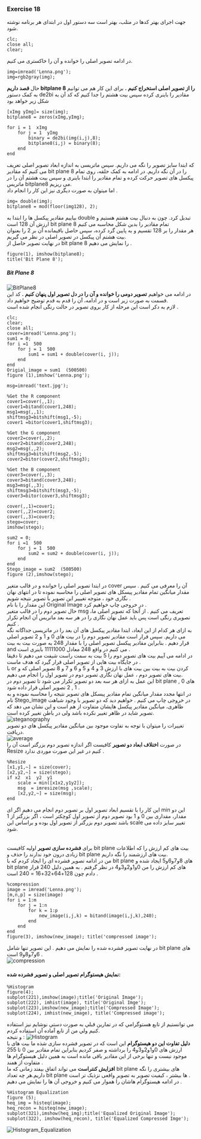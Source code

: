 ### Exercise 18
جهت اجرای بهتر کدها در متلب، بهتر است سه دستور اول در ابتدای هر برنامه نوشته شود. 
```
clc;
close all;
clear;
```
در ادامه تصویر اصلی  را خوانده و آن را خاکستری می کنیم.
```
img=imread('Lenna.png');
img=rgb2gray(img); 
```
حال **قصد داریم bitplane 8 را از تصویر اصلی استخراج کنیم .**
برای این کار هم می توانیم به کمک دستور de2bi مقادیر را باینری کرده سپس بیت هشتم را جدا کنیم که کد آن به شکل زیر خواهد بود 
```
[xImg yImg]= size(img);
bitplane8 = zeros(xImg,yImg);

for i = 1  xImg
    for j = 1  yImg
        binary = de2bi(img(i,j),8);
        bitplane8(i,j) = binary(8);
    end
end
```
که ابتدا سایز تصویر را نگه می داریم. سپس ماتریسی به اندازه ابعاد تصویر اصلی تعریف می کنیم که مقادیر bit plane 8 را در آن نگه داریم.
در ادامه به کمک حلقه، روی تمام پیکسل های تصویر حرکت کرده و تمام مقادیر را ابتدا باینری و سپس بیت هشتم آن را در ماتریس bitplane8 می ریزیم. 
<br/>
اما میتوان به صورت دیگری نیز این کار را انجام داد .
```
img= double(img);
bitplane8 = mod(floor(img128), 2);
```
بیاییم مقادیر پیکسل ها را ابتدا به double تبدیل کرد.
چون به دنبال بیت هشتم هستیم و ارزش آن 128 است bit plane 8 تمام مقادیر را بدین شکل محاسبه می کنیم 
<br/>
هر مقدار را بر 128 تقسیم و به پایین گرد کرده، سپس حاصل باقیمانده آن بر 2 را بعنوان بیت هشتم آن پیکسل در تصویر اصلی در نظر می گیریم.
<br/>
در نهایت تصویر حاصل از bit plane 8 را نمایش می دهیم .
```
figure(1), imshow(bitplane8);
title('Bit Plane 8');
```
##### Bit Plane 8
![BitPlane8](https://github.com/semnan-university-ai/image-processing-class-002/blob/main/exercises/fatemeh456/18/BitPlane8.PNG)
<br/>
در ادامه می خواهیم **تصویر دومی را خوانده و آن را در دل تصویر اول پنهان کنیم .** کد این قسمت به صورت زیر است و در ادامه، آن را قدم به قدم توضیح خواهیم داد.
<br/>
لازم به دکر است این مرحله از کار بروی تصویر در حالت رنگی انجام شده است .
```
clc;
clear;
close all;
cover=imread('Lenna.png');
sum1 = 0;
for i =1  500
    for j = 1  500
        sum1 = sum1 + double(cover(i, j));
    end
end
Origial_image = sum1  (500500)
figure (1),imshow('Lenna.png');

msg=imread('text.jpg');

%Get the R component
cover1=cover(,,1);
cover1=bitand(cover1,248);
msg1=msg(,,1);
shiftmsg3=bitshift(msg1,-5);
cover1 =bitor(cover1,shiftmsg3);

%Get the G component
cover2=cover(,,2);
cover2=bitand(cover2,248);
msg2=msg(,,2);
shiftmsg3=bitshift(msg2,-5);
cover2=bitor(cover2,shiftmsg3);

%Get the B component
cover3=cover(,,3);
cover3=bitand(cover3,248);
msg3=msg(,,3);
shiftmsg3=bitshift(msg3,-5);
cover3=bitor(cover3,shiftmsg3);

cover(,,1)=cover1;
cover(,,2)=cover2;
cover(,,3)=cover3;
stego=cover;
imshow(stego);

sum2 = 0;
for i =1  500
    for j = 1  500
        sum2 = sum2 + double(cover(i, j));
    end
end
Stego_image = sum2  (500500)
figure (2),imshow(stego);
```
در ابتدا تصویر اصلی را خوانده و در قالب متغیر cover آن را معرفی می کنیم .
سپس مقدار میانگین تمام مقادیر پیسکل های تصویر اصلی را محاسبه نموده تا در انتهای نهان نگاری خود ، متوجه تغیییر این تصویر با تصویر نتیجه شویم .
<br/>
این مقدار را با نام Original Image در خروجی چاپ خواهیم کرد .
<br/>
حال تصویر دوم را در قالب متغیر msg تعریف می کنیم . از آنجا که تصویر اصلی ما، تصویری رنگی است پس باید عمل نهان نگاری را در هر سه بعد ماتریس آن انجام تکرار کنیم .
<br/>
به ازای هر کدام از این ابعاد، ابتدا مقادیر پیکسل های آن بعد را در ماتریسی جداگانه نگه می داریم. سپس قرار است مقادیر تصویر دوم را در بیت های 0 و 1 و 2 تصویر اصلی 
قرار دهیم . بنابراین مقادیر پیکسل تصویر اصلی را با مقدار 248 به صورت بیت به بیت and می کنیم در واقع 248 معادل 11111000 باینری است .
<br/>
در ادامه می آییم بیت های تصویر دوم را 5 بیت به سمت راست شیفت می دهیم تا دقیقا در جایگاه بیت هایی از تصویر اصلی قرار گیرد که هدف ماست .
<br/>
با or کردن بیت به بیت بین بیت های با ارزش 3 و 4 و 5 و 6 و 7 و 8 تصویر اصلی که و بیت های تصویر دوم ، عمل نهان نگاری تصویر دوم در تصویر اول را انجام می دهیم.
<br/>
این عمل به ازای هر سه بعد دو تصویر تکرار می شود تا تصویر دوم در bit plane های 0 , 1 , 2 تصویر اصلی قرار داده شود .
<br/>
در انتها مجدد مقدار میانگین تمام مقادیر پیسکل های تصویر نتیجه را محاسبه نموده و به نام Stego_image در خروجی چاپ می کنیم .
خواهیم دید که دو تصویر با وجود شباهت ظاهری، میانگین مقادیر پیکسل هایشان متفاوت از هم است و این نشان می دهد که تصویر شاید در ظاهر تغییر نکرده باشد ولی در باطن تغییر کرده است.
![steganography](https://github.com/semnan-university-ai/image-processing-class-002/blob/main/exercises/fatemeh456/18/steganography.PNG)
<br/>
تغييرات را ميتوان با توجه به تفاوت موجود بين ميانگين مقادير پيكسل هاي دو تصوير دريافت.
<br/>
![average](https://github.com/semnan-university-ai/image-processing-class-002/blob/main/exercises/fatemeh456/18/average.PNG)
<br/>
در صورت **اختلاف ابعاد دو تصویر** کافیست اگر اندازه تصویر دوم بزرگتر است آن را Resize کنیم در غیر این صورت موردی ندارد . 
<br/>
```
%Resize
[x1,y1,~] = size(cover);
[x2,y2,~] = size(stego);
if x2  x1  y2  y1
    scale = min([x1x2,y1y2]);
    msg  = imresize(msg ,scale);
    [x2,y2,~] = size(msg);
end
```
این کار را با تقسیم ابعاد تصویر اول بر تصویر دوم انجام می دهیم اگر ای min 
این دو مقدار، مقداری بین 0 و 1 بود تصویر دوم از تصویر اول کوچکتر است ، اگر بزرگتر از 1 باشد تصویر دوم بزرگتر از تصویر اول 
بوده و براساس این scale تغییر سایز داده می شود.  
<br/>
<br/>
برای  **فشرده سازی تصویر** اولیه  کافیست bit plane بیت های کم ارزش را که اطلاعات زیادی درون خود ندارند را حذف و bit plane بیت های ارزشمند را نگه داریم.
<br/>
من در ادامه تصویر فشرده ای را ایجاد کردم که با bit plane های 8و7و6و5 ایجاد شده و bit plane های کم ارزش را من 0و1و2و3و4 در نظر گرفتم . به همین دلیل 240 قرار دادم چون 128+64+32+16 = 240 است .
```
%compression
image = imread('Lenna.png'); 
[m,n,p] = size(image)
for i = 1:m
    for j = 1:n
        for k = 1:p
            new_image(i,j,k) = bitand(image(i,j,k),240);
        end
    end
end
figure(3), imshow(new_image); title('compressed image');
```
در نهایت تصویر فشرده شده را نمایش می دهیم . این تصویر تنها شامل bit plane های 6و7و8و9 است .
<br/>
![compression](https://github.com/semnan-university-ai/image-processing-class-002/blob/main/exercises/fatemeh456/18/compression.PNG)
<br/>
#### نمایش هیستوگرام تصویر اصلی و تصویر فشرده شده:
```
%Histogram
figure(4);
subplot(221),imshow(image);title('Original Image');
subplot(222), imhist(image), title('Original Imge');
subplot(223),imshow(new_image);title('Compressed Image');
subplot(224), imhist(new_image), title('Compressed image');
```
مي توانستيم از تابع هستوگرامي كه در تمارين قبلي به صورت دستي نوشايم نيز استفاده كنيم ولي من از تابع آماده آن استفاده كردم.
<br/>
و نتیجه :
![Histogram](https://github.com/semnan-university-ai/image-processing-class-002/blob/main/exercises/fatemeh456/18/Histogram.PNG)
<br/>
**دلیل تفاوت این دو هیستوگرام** این است که در تصویر فشرده سازی شذه ما بیت های با ارزش های 0و1و2و3و4 را برداشته و صفر کردیم بنابراین تمام مقادیر بین 0 تا 255 موجود نیست و تنها برخی از این مقادیر باقی مانده است به همین دلیل هیستوگرام ها متفاوت از همند .
<br/>
**افزایش کنتراست** می تواند اتفاق بیفتد زمانی که ما bit plane های بیشتری را نگه داریم.هر چه تعداد bit plane ها بیشتر ، کیفیت تصویر به تصویر واقعی نزذیک تر است .
<br/>
در ادامه هيستوگرام هاشان را هموار می کنیم و خروجی آن ها را نمایش می دهیم .
```
%Histogram Equalization
figure (5);
heq_img = histeq(image);
heq_recon = histeq(new_image);
subplot(321),imshow(heq_img);title('Equalized Original Image');
subplot(322), imshow(heq_recon), title('Equalized Compressed Imge');
```
![Histogram_Equalization](https://github.com/semnan-university-ai/image-processing-class-002/blob/main/exercises/fatemeh456/18/Histogram%20Equalization.PNG)
